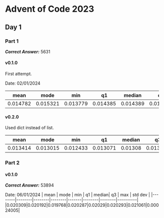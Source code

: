 # Advent of Code 2023

## Day 1

### Part 1

***Correct Answer:*** 5631

#### v0.1.0

First attempt.

Date: 02/01/2024

|  mean  |  mode  |   min  |   q1   | median |   q3   |   max  |  std dev |
|--------|--------|--------|--------|--------|--------|--------|----------|
|0.014782|0.015321|0.013779|0.014385|0.014389|0.014393|0.018935|0.00095475|

#### v0.2.0

Used dict instead of list.

|  mean  |  mode  |   min  |   q1   | median|   q3   |   max  |  std dev |
|--------|--------|--------|--------|-------|--------|--------|----------|
|0.013414|0.013015|0.012433|0.013071|0.01308|0.013089|0.019075|0.00099808|

### Part 2

#### v0.1.0
***Correct Answer:*** 53894

Date: 06/01/2024
|  mean  |  mode  |   min  |   q1   | median|   q3   |   max  |  std dev |
|--------|--------|--------|--------|-------|--------|--------|----------|
|0.020309|0.020192|0.019768|0.020287|0.02029|0.020293|0.021061|0.00024005|
